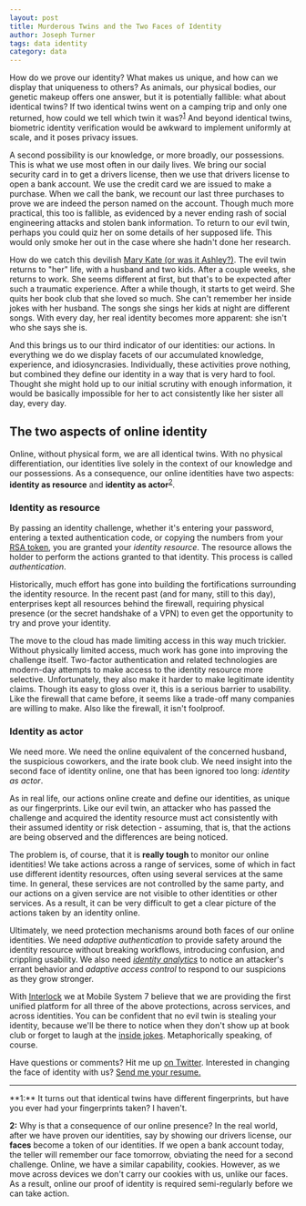 ```yaml
---
layout: post
title: Murderous Twins and the Two Faces of Identity
author: Joseph Turner
tags: data identity
category: data
---
```


How do we prove our identity? What makes us unique, and how can we
display that uniqueness to others? As animals, our physical bodies, our
genetic makeup offers one answer, but it is potentially
fallible: what about identical twins?  If two identical twins went on a
camping trip and only one returned, how could we tell which twin it
was?<sup><a href="#1">1</a></sup>
And beyond identical twins,
biometric identity verification would be awkward to implement uniformly
at scale, and it poses privacy issues.

A second possibility is our knowledge, or more broadly, our possessions.
This is what we use most often in our daily lives. We bring our social
security card in to get a drivers license, then we use that drivers
license to open a bank account. We use the credit card we are issued to
make a purchase. When we call the bank, we
recount our last three purchases to prove we are indeed the person named
on the account. Though much more practical, this too is fallible, as evidenced by a never ending rash
of social engineering attacks and stolen bank information. To return to
our evil twin, perhaps you could quiz her on some details of her
supposed life.
This would only smoke her out in the case where she hadn't
done her research.

How do we catch this devilish [Mary Kate (or was it Ashley?)](https://www.youtube.com/watch?v=CJEoASUMZbI).
The evil twin returns to "her" life,
with a husband and two kids. After a couple weeks, she returns to work.
She seems different at first, but that's to be expected after such a
traumatic experience. After a while though, it starts to get weird. She
quits her book club that she loved so much. She can't remember her
inside jokes with her husband. The songs she sings her kids at night are
different songs. With every day, her real identity becomes more apparent: she
isn't who she says she is.

And this brings us to our third indicator of our identities: our
actions. In everything we do we display facets of our accumulated
knowledge, experience, and idiosyncrasies. Individually, these
activities prove nothing, but combined they define our identity in a way
that is very hard to fool. Thought she might hold up to our initial
scrutiny with enough information, it would be basically impossible for
her to act consistently like her sister all day, every day.

## The two aspects of online identity

Online, without physical form, we are all identical twins. With no
physical differentiation, our
identities live solely in the context of our knowledge and our
possessions. As a consequence, our online identities have two aspects:
**identity as resource** and **identity as actor**<sup><a href="#2">2</a></sup>.

### Identity as resource

By passing an identity challenge, whether it's entering your password,
entering a texted authentication code, or copying the numbers from your [RSA
token](http://www.emc.com/security/rsa-securid.htm),
you are granted your *identity resource*. The resource allows the
holder to perform the actions granted to that identity. This process is
called *authentication*.

Historically,
much effort has gone into building the fortifications surrounding the
identity resource. In the recent past (and for many, still to this day), enterprises kept all resources
behind the firewall, requiring physical presence (or the secret handshake
of a VPN) to even get the opportunity to try and prove your identity.

The move to the cloud has made limiting access in this way much trickier.
Without physically limited access, much work has gone into improving the challenge
itself. Two-factor authentication and related technologies are modern-day
attempts to make access to the identity resource more selective.
Unfortunately, they also make it harder to make legitimate identity
claims. Though its easy to gloss over it, this is a serious barrier to
usability. Like the firewall that came before, it seems like a trade-off many companies are
willing to make. Also like the firewall, it isn't foolproof.

### Identity as actor

We need more. We need the online equivalent of the concerned
husband, the suspicious coworkers, and the irate book club. We need
insight into the
second face of identity online, one that has been ignored too long: *identity as
actor*. 

As in real life, our actions online create and define our identities, as
unique as our fingerprints. Like our evil twin, 
an attacker who has
passed the challenge and acquired the identity resource must act
consistently with their assumed identity or risk detection - assuming,
that is, that the actions are being observed and the differences are
being noticed.

The problem is, of course, that it is **really tough** to monitor our online
identities! We take actions across a range of services, some of which in
fact use different identity resources, often using several services at
the same time. In general, these services are not controlled by the same
party, and our actions on a given service are not visible to other identities or other services.
As a result, it can be very difficult to get a clear picture of the
actions taken by an identity online.

Ultimately, we need protection mechanisms around both faces of our
online identities. We need *adaptive authentication* to provide safety
around the identity resource without breaking workflows, introducing
confusion, and crippling usability. We also need *[identity
analytics](/blog/post/identity-analytics/)* to notice an attacker's
errant behavior and *adaptive access control* to respond to our suspicions as
they grow stronger.

With [Interlock](http://www.mobilesystem7.com/interlock/) we at Mobile System 7
believe that we are providing the
first unified platform for all three of the above protections, across
services, and across identities. You can be confident
that no evil twin is stealing your identity, because we'll be there to notice
when they don't show up at book club or forget to laugh at the [inside jokes](http://rationalmale.files.wordpress.com/2011/09/doitlive.jpeg).
Metaphorically speaking, of
course.

Have questions or comments? Hit me up [on
Twitter](https://twitter.com/josephturnip). Interested in changing the
face of identity with us? [Send me your
resume.](mailto:turner@mobilesystem7.com)

<hr />
<a name="1"></a>**1:** It turns out that identical twins have different fingerprints, but have
you ever had your fingerprints taken? I haven't.

<a name="2"></a>**2:** Why is that a consequence of our online presence?
In the real world, after we have proven our identities, say by showing
our drivers license, our **faces** become a token of our identities. If
we open a bank account today, the teller will remember our face
tomorrow, obviating the need for a second challenge. Online, we have a
similar capability, cookies. However, as we move across devices we don't
carry our cookies with us, unlike our faces. As a result, online
our proof of identity is required semi-regularly before we can take
action.
